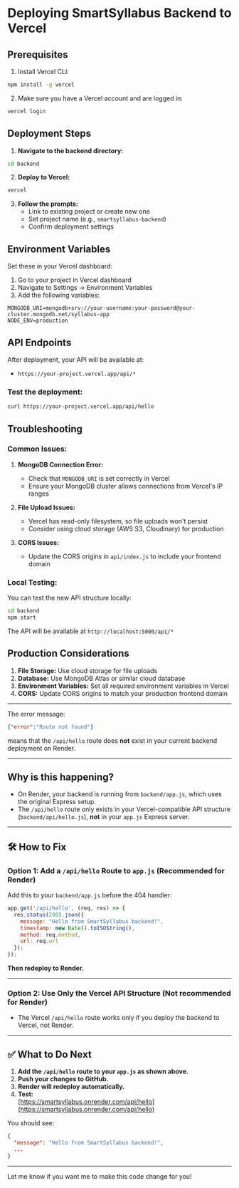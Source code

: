 # Deploying SmartSyllabus Backend to Vercel

## Prerequisites

1. Install Vercel CLI:
```bash
npm install -g vercel
```

2. Make sure you have a Vercel account and are logged in:
```bash
vercel login
```

## Deployment Steps

1. **Navigate to the backend directory:**
```bash
cd backend
```

2. **Deploy to Vercel:**
```bash
vercel
```

3. **Follow the prompts:**
   - Link to existing project or create new one
   - Set project name (e.g., `smartsyllabus-backend`)
   - Confirm deployment settings

## Environment Variables

Set these in your Vercel dashboard:

1. Go to your project in Vercel dashboard
2. Navigate to Settings → Environment Variables
3. Add the following variables:

```
MONGODB_URI=mongodb+srv://your-username:your-password@your-cluster.mongodb.net/syllabus-app
NODE_ENV=production
```

## API Endpoints

After deployment, your API will be available at:
- `https://your-project.vercel.app/api/*`

### Test the deployment:
```bash
curl https://your-project.vercel.app/api/hello
```

## Troubleshooting

### Common Issues:

1. **MongoDB Connection Error:**
   - Check that `MONGODB_URI` is set correctly in Vercel
   - Ensure your MongoDB cluster allows connections from Vercel's IP ranges

2. **File Upload Issues:**
   - Vercel has read-only filesystem, so file uploads won't persist
   - Consider using cloud storage (AWS S3, Cloudinary) for production

3. **CORS Issues:**
   - Update the CORS origins in `api/index.js` to include your frontend domain

### Local Testing:

You can test the new API structure locally:

```bash
cd backend
npm start
```

The API will be available at `http://localhost:5000/api/*`

## Production Considerations

1. **File Storage:** Use cloud storage for file uploads
2. **Database:** Use MongoDB Atlas or similar cloud database
3. **Environment Variables:** Set all required environment variables in Vercel
4. **CORS:** Update CORS origins to match your production frontend domain 

---

The error message:

```json
{"error":"Route not found"}
```

means that the `/api/hello` route does **not** exist in your current backend deployment on Render.

---

## Why is this happening?

- On Render, your backend is running from `backend/app.js`, which uses the original Express setup.
- The `/api/hello` route only exists in your Vercel-compatible API structure (`backend/api/hello.js`), **not** in your `app.js` Express server.

---

## 🛠️ How to Fix

### Option 1: Add a `/api/hello` Route to `app.js` (Recommended for Render)

Add this to your `backend/app.js` before the 404 handler:

```js
app.get('/api/hello', (req, res) => {
  res.status(200).json({
    message: "Hello from SmartSyllabus backend!",
    timestamp: new Date().toISOString(),
    method: req.method,
    url: req.url
  });
});
```

**Then redeploy to Render.**

---

### Option 2: Use Only the Vercel API Structure (Not recommended for Render)

- The Vercel `/api/hello` route works only if you deploy the backend to Vercel, not Render.

---

## ✅ What to Do Next

1. **Add the `/api/hello` route to your `app.js` as shown above.**
2. **Push your changes to GitHub.**
3. **Render will redeploy automatically.**
4. **Test:**  
   [https://smartsyllabus.onrender.com/api/hello](https://smartsyllabus.onrender.com/api/hello)

You should see:
```json
{
  "message": "Hello from SmartSyllabus backend!",
  ...
}
```

---

Let me know if you want me to make this code change for you! 